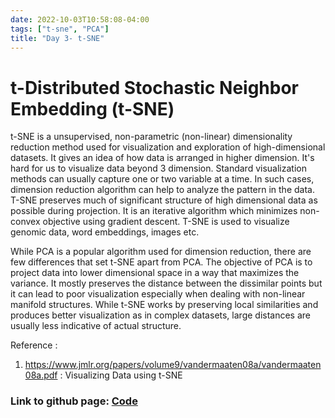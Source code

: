```yaml
---
date: 2022-10-03T10:58:08-04:00
tags: ["t-sne", "PCA"]
title: "Day 3- t-SNE"
---
```


# t-Distributed Stochastic Neighbor Embedding (t-SNE)

t-SNE is a unsupervised, non-parametric (non-linear) dimensionality reduction method  used for visualization and exploration of high-dimensional datasets. It gives an idea of how data is arranged in higher dimension. It's hard for us to visualize data beyond 3 dimension. Standard visualization methods can usually capture one or two variable at a time. In such cases, dimension reduction algorithm can help to analyze the pattern in the data. T-SNE preserves much of significant structure of high dimensional data as possible during projection. It is an iterative algorithm which minimizes non-convex objective using gradient descent. T-SNE is used to visualize genomic data, word embeddings, images etc. 

While PCA is a popular algorithm used for dimension reduction, there are few differences that set t-SNE apart from PCA.  The objective of PCA is to project data into lower dimensional space in a way that maximizes the variance. It mostly preserves the distance between the dissimilar points but it can lead to poor visualization especially when dealing with non-linear manifold structures. While t-SNE works by preserving local similarities and produces better visualization as in complex datasets, large distances are usually less indicative of actual structure.



Reference :

1) https://www.jmlr.org/papers/volume9/vandermaaten08a/vandermaaten08a.pdf : Visualizing Data using t-SNE


### Link to github page: [Code](https://github.com/shikshya1/30_days_of_ml/tree/main/Day-3(t-sne))
